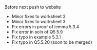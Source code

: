 Before next push to website
* Minor fixes to worksheet 2
* Minor fixes to worksheet 3
* Fix errors in proof of lemma 5.3.4
* Fix error in soln of Q5.5.9
* Fix typo in example 5.3.1
* Fix typo in Q5.5.20 (soon to be merged)
